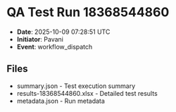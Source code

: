 # QA Test Run 18368544860

- **Date**: 2025-10-09 07:28:51 UTC
- **Initiator**: Pavani
- **Event**: workflow_dispatch

## Files
- summary.json - Test execution summary
- results-18368544860.xlsx - Detailed test results
- metadata.json - Run metadata
